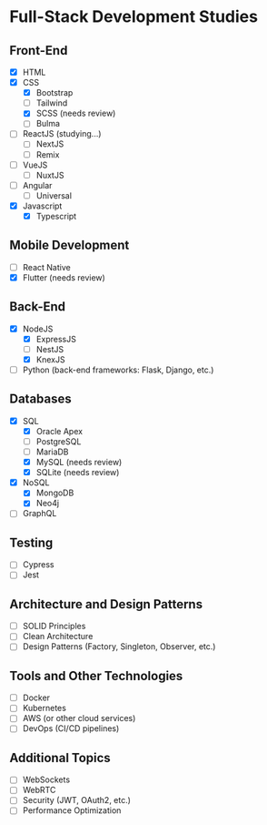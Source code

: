 # Full-Stack Development Studies

## Front-End
- [x] HTML
- [x] CSS
  - [x] Bootstrap
  - [ ] Tailwind
  - [x] SCSS (needs review)
  - [ ] Bulma
- [ ] ReactJS (studying...)
  - [ ] NextJS
  - [ ] Remix
- [ ] VueJS
  - [ ] NuxtJS
- [ ] Angular
  - [ ] Universal
- [x] Javascript
  - [x] Typescript

## Mobile Development
- [ ] React Native
- [x] Flutter (needs review)

## Back-End
- [x] NodeJS
  - [x] ExpressJS
  - [ ] NestJS
  - [x] KnexJS
- [ ] Python (back-end frameworks: Flask, Django, etc.)

## Databases
- [x] SQL
  - [x] Oracle Apex
  - [ ] PostgreSQL
  - [ ] MariaDB
  - [x] MySQL (needs review)
  - [x] SQLite (needs review)
- [x] NoSQL
  - [x] MongoDB
  - [x] Neo4j
- [ ] GraphQL

## Testing
- [ ] Cypress
- [ ] Jest

## Architecture and Design Patterns
- [ ] SOLID Principles
- [ ] Clean Architecture
- [ ] Design Patterns (Factory, Singleton, Observer, etc.)

## Tools and Other Technologies
- [ ] Docker
- [ ] Kubernetes
- [ ] AWS (or other cloud services)
- [ ] DevOps (CI/CD pipelines)

## Additional Topics
- [ ] WebSockets
- [ ] WebRTC
- [ ] Security (JWT, OAuth2, etc.)
- [ ] Performance Optimization
